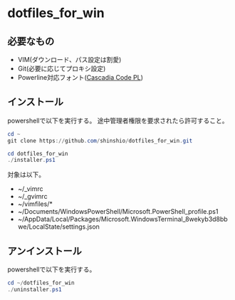 # dotfiles_for_win

## 必要なもの

- VIM(ダウンロード、パス設定は割愛)
- Git(必要に応じてプロキシ設定)
- Powerline対応フォント([Cascadia Code PL](https://github.com/microsoft/cascadia-code/releases))

## インストール

powershellで以下を実行する。
途中管理者権限を要求されたら許可すること。
```ps1
cd ~
git clone https://github.com/shinshio/dotfiles_for_win.git

cd dotfiles_for_win
./installer.ps1
```

対象は以下。

- ~/_vimrc
- ~/_gvimrc
- ~/vimfiles/*
- ~/Documents/WindowsPowerShell/Microsoft.PowerShell_profile.ps1
- ~/AppData/Local/Packages/Microsoft.WindowsTerminal_8wekyb3d8bbwe/LocalState/settings.json

## アンインストール

powershellで以下を実行する。

```ps1
cd ~/dotfiles_for_win
./uninstaller.ps1
```
